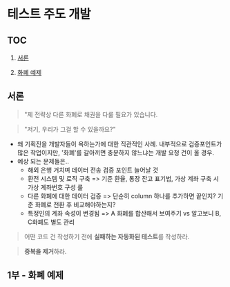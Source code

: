 # 테스트 주도 개발

## TOC
1. [서론](#서론)

2. [화폐 예제](#1부---화폐-예제)

## 서론
> "제 전략상 다른 화폐로 채권을 다룰 필요가 있습니다.

> "저기, 우리가 그걸 할 수 있을까요?"

- 왜 기획진을 개발자들이 욕하는가에 대한 직관적인 사례. 내부적으로 검증포인트가 많은 작업이지만, '화폐'를 갈아끼면 충분하지 않느냐는 개발 요청 건이 올 경우.
- 예상 되는 문제들은.. 
  - 해외 은행 거치며 데이터 전송 검증 포인트 늘어날 것
  - 환전 시스템 및 로직 구축 => 기준 환율, 통장 잔고 표기법, 가상 계좌 구축 시 가상 계좌번호 구성 룰
  - 다른 화폐에 대한 데이터 검증 => 단순히 column 하나를 추가하면 끝인지? 기준 화폐로 전환 후 비교해야하는지?
  - 특정인의 계좌 속성이 변경됨 => A 화폐를 합산해서 보여주기 vs 알고보니 B, C화폐도 별도 관리
 
> 어떤 코드 건 작성하기 전에 **실패하는 자동화된 테스트**를 작성하라.

> **중복을 제거**하라.


## 1부 - 화폐 예제
